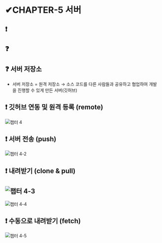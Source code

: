 # ✔CHAPTER-5 서버
## ❗
## ❓ 
## ❓ 서버 저장소
- 서버 저장소 = 원격 저장소
    → 소스 코드를 다른 사람들과 공유하고 협업하여 개발을 진행할 수 있게 만든 서버(깃허브)

## ❗ 깃허브 연동 및 원격 등록 (remote)
![챕터 4](https://user-images.githubusercontent.com/105197546/205577959-ff95fe24-2d65-4943-947e-af2ff483718e.png)

## ❗ 서버 전송 (push)
![챕터 4-2](https://user-images.githubusercontent.com/105197546/205580559-93f0f3f6-ccd7-472f-be9c-6b63f5776490.png)

## ❗ 내려받기 (clone & pull)
![챕터 4-3](https://user-images.githubusercontent.com/105197546/205582071-e9577893-87a6-49bc-8a21-92f723224306.png)
----------------------------------------------------------
![챕터 4-4](https://user-images.githubusercontent.com/105197546/205583175-20f0f134-8ae1-44eb-b013-57a1eaaf64c7.png)

## ❗ 수동으로 내려받기 (fetch)
![챕터 4-5](https://user-images.githubusercontent.com/105197546/205585334-9fb55fc0-db1d-4e30-8eaf-99500dcbcaa5.png)
